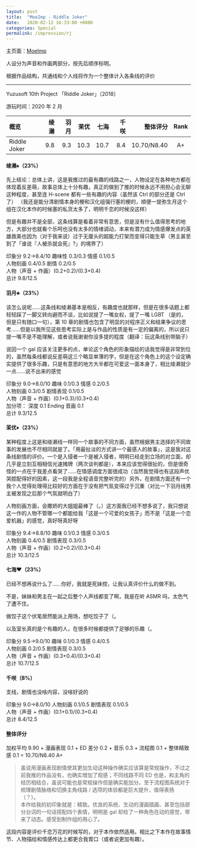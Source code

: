 ```yaml
---
layout: post
title:  "MoeImp - Riddle Joker"
date:   2020-02-12 16:33:00 +0800
categories: Special
permalink: /impression/rj
---
```


主页面：[MoeImp](http://yoro.xyz/impression)

人设分为声音和作画两部分，按先后顺序标明。

根据作品结构，共通线和个人线将作为一个整体计入各条线的评价

---

Yuzusoft 10th Project 「Riddle Joker」（2018）

游玩时间：2020 年 2 月

| 概览             | 绫濑 | 羽月 | 茉优 | 七海 | 千咲 |    整体评分 | Rank |
| :--------------- | ---: | ---: | ---: | ---: | ---: | ----------: | :--: |
| Riddle Joker |  9.8 |  9.3 | 10.3 | 10.7 |  8.4 | 10.70/N8.40 |  A+   |

#### 绫濑♠（23%）

先上结论：总体上讲，这是我推过的最有趣的线路之一，人物设定在各种地方都在体现着反差萌，故事总体上十分有趣，真正的做到了推的时候永远不用担心会无聊这种程度，甚至连 H-scene 都有一些有趣的内容（虽然该 Ctrl 的部分还是 Ctrl 了）
（我还是能分清剧情本身的梗和汉化组强行塞的梗的，顺便一提弥生月这个组在汉化本作的时候塞的私货太多了，明明千恋的时候没这样）

但是有趣并不是全部，这条线算是看着非常有意思，但是没有什么值得思考的地方，大部分也就看个乐呵也没有太多的情绪调动，本来有潜力成为情感爆发点的英雄救美也因为（对于我来说）过于无厘头的超能力打架而变得只能生草（男主甚至到了「谁说『人被杀就会死』?」的境界了）

印象分 9.2→8.4/10 趣味性 0.3/0.3 情感 0.1/0.5<br />
人物刻画 0.4/0.5 剧情 0.2/0.5<br />
人物（声音 + 作画）(0.2+0.2)/(0.3+0.4)<br />
总计 9.8/12.5

#### 羽月♣（23%）

该怎么说呢……这条线和绫濑基本是相反，有趣度也就那样，但是在很多话题上都轻轻踩了一脚又转向避而不谈，比如说提了一嘴女权，提了一嘴 LGBT （是的，但是只有随口一句），第 10 章的剧情也包含了明显的对程序正义和结果争议的思考……但是以我所见这些思考实际上是与作品的性质是有一定的偏离的，所以说只提一嘴不是不能理解，或者说我谢谢你没多提的程度（翻译：玩这条线别带脑子）

说回一个 gal 应该关注更多的点，单论这个角色的形象描绘的话我觉得是非常到位的，虽然每条线都说反差萌这三个略显单薄的字，但是在这个角色上的这个设定确实提供了很多乐趣，只是有意思的地方大半都在可爱这一面本身了，相比绫濑就少一点……说不出来的感觉

印象分 9.0→8.0/10 趣味 0.1/0.3 情感 0.2/0.5<br />
人物刻画 0.3/0.5 剧情表现 0.1/0.5<br />
人物（声音 + 作画）(0.1+0.3)/(0.3+0.4)<br />
加分项： 深度 0.1 Ending 音画 0.1<br />
总计 9.3/12.5

#### 茉优♦（23%）

某种程度上这是和绫濑线一样同一个故事的不同方面，虽然根据男主选择的不同故事的发展也不尽相同就是了。「用最扯淡的方式讲一个最感人的故事」，这是我对这条线剧情的评价。一个是入侵者一个是被入侵者，明明已经走到立场的对立面，却几乎是立刻互相相信光速摊牌（两次谈判都是），本来应该觉得很扯的，但是很奇怪的一点在于我差点看哭了……在情感调度方面很成功（当然我觉得也有这段声优哭腔配得好的因素，这一段我是全程语音完整听完的）另外，在剧情方面还有一个我个人觉得处理得比较好的方面在于没有把气氛变得过于沉重（对比一下羽月线男主被发现之后那个气氛就明白了）

人物刻画方面，会撒娇的大姐姐最棒了（。）这方面我已经不想多说了，我只想说这一作的人物不管哪一个都能给我「这是一个可爱的女孩子」而不是「这是一个恋爱机器」的感觉，真好呀真好呀

印象分 9.4→8.8/10 趣味 0.1/0.3 情感 0.3/0.5<br />
人物刻画 0.4/0.5 剧情表现 0.3/0.5<br />
人物（声音 + 作画）(0.2+0.2)/(0.3+0.4)<br />
总计 10.3/12.5

#### 七海♥（23%）

已经不想再说什么了……你好，我就是死妹控，让我认真评价什么的做不到。

不是，妹妹和男主在一起之后整个人声线都变了啊，我是在听 ASMR 吗，太色气了遭不住。

做饺子这个伏笔居然能派上用场，想吃饺子了（。

以及室长真的是个有趣的人，在很多时候都提供了足够的乐趣（。

印象分 9.5→9.0/10 趣味 0.1/0.3 情感 0.4/0.5<br />
人物刻画 0.2/0.5 剧情表现 0.3/0.5<br />
人物（声音 + 作画）(0.3+0.4)/(0.3+0.4)<br />
总计 10.7/12.5

#### 千咲（8%）

支线，剧情也没啥内容，没啥好说的

印象分 9.0→8.0/10 人物刻画 0.1/0.5 剧情表现 0.1/0.5<br />
人物（声音 + 作画）(0.1+0.1)/(0.3+0.4)<br />
总计 8.4/12.5

#### 整体评分

加权平均 9.90 + 漫画表现 0.1 + ED 差分 0.2 + 音乐 0.3 + 流程图 0.1 + 整体精致感 0.1 = 10.70/N8.40 A+

> 虽说用漫画表现剧情使其更加生动这种操作确实应该算是常规操作，不过之前我推的作品没有，也确实增加了观感；不同线路不同 ED 也是，和主角的经历相结合，虽说可能也是常规操作但是确实能加分。至于流程图系统对于梳理剧情脉络和切换主角线路 / 选项的体验都是巨大提升，值得表扬（？）。<br />
> 本作给我的初印象就是：精致。优良的系统、生动的漫画插画、甚至包括部分台词的一句话搭配四个表情，明明是 gal 却给了一种角色在动的感觉，带来了动态。感受到制作组的用心了。

这段内容是评价千恋万花的时候写的，对于本作依然适用。相比之下本作在故事情节、人物描绘和情感传达上都更合我胃口（或者说更加有趣）。

